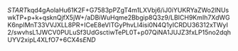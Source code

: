 $START$kqd4gAolaHu61K2F+G7583pPZgT4m1LXVbj6/iJ0iYUKRYaZWo2lNUswkTP+p+k+qsknQjfX5jW+/aDBiWuHqme2Bbgip8Q3z9/LBICH9KmIh7XdWGK6npIMnT33VVJXLL8PR+ICeE8eVlTGyPhvLl4isi0N4Q1yICRDU36312xTWyI2/swvhsL1JWCV0PULuSf3UdGsctiwTePL0T+p07QiNA1JUJZ3fxLP15no2dqhUYV2xipL4XLfO7+6CX4s$END$
